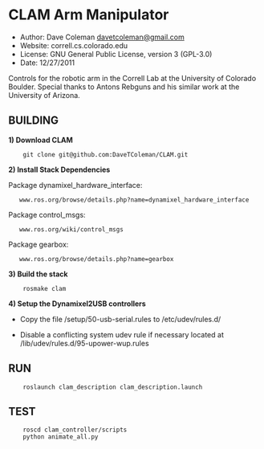 CLAM Arm Manipulator
==========
* Author: Dave Coleman <davetcoleman@gmail.com>
* Website: correll.cs.colorado.edu
* License: GNU General Public License, version 3 (GPL-3.0)
* Date: 12/27/2011

Controls for the robotic arm in the Correll Lab at the University of Colorado Boulder. Special thanks to Antons Rebguns and his similar work at the University of Arizona.


BUILDING
---------

**1) Download CLAM**

		git clone git@github.com:DaveTColeman/CLAM.git

**2) Install Stack Dependencies**

   Package dynamixel_hardware_interface:

   	   www.ros.org/browse/details.php?name=dynamixel_hardware_interface

   Package control_msgs: 

   	   www.ros.org/wiki/control_msgs

   Package gearbox:

   	   www.ros.org/browse/details.php?name=gearbox

**3) Build the stack**

		rosmake clam

**4) Setup the Dynamixel2USB controllers**

   - Copy the file /setup/50-usb-serial.rules to /etc/udev/rules.d/

   - Disable a conflicting system udev rule if necessary located at /lib/udev/rules.d/95-upower-wup.rules


RUN
---------
		roslaunch clam_description clam_description.launch


TEST
---------
		roscd clam_controller/scripts
		python animate_all.py
